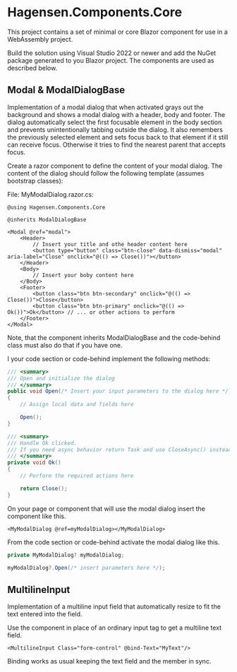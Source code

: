 # Hagensen.Components.Core

This project contains a set of minimal or core Blazor component for use in a WebAssembly project.

Build the solution using Visual Studio 2022 or newer and add the NuGet package generated to you Blazor project.
The components are used as described below.

## Modal & ModalDialogBase

Implementation of a modal dialog that when activated grays out the background and shows a modal dialog with a header, body and footer.
The dialog automatically select the first focusable element in the body section and prevents unintentionally tabbing outside the dialog.
It also remembers the previously selected element and sets focus back to that element if it still can receive focus.
Otherwise it tries to find the nearest parent that accepts focus.

Create a razor component to define the content of your modal dialog.
The content of the dialog should follow the following template (assumes bootstrap classes):

File: MyModalDialog.razor.cs:

```razor
@using Hagensen.Components.Core

@inherits ModalDialogBase

<Modal @ref="modal">
    <Header>
        // Insert your title and othe header content here
        <button type="button" class="btn-close" data-dismiss="modal" aria-label="Close" onclick="@(() => Close())"></button>
    </Header>
    <Body>
        // Insert your boby content here
    </Body>
    <Footer>
        <button class="btn btn-secondary" onclick="@(() => Close())">Close</button>
        <button class="btn btn-primary" onclick="@(() => Ok())">Ok</button> // ... or other actions to perform
    </Footer>
</Modal>
```

Note, that the component inherits ModalDialogBase and the code-behind class must also do that if you have one.

I your code section or code-behind implement the following methods:

```csharp
/// <summary>
/// Open and initialize the dialog
/// </summary>
public void Open(/* Insert your input parameters to the dialog here */)
{
    // Assign local data and fields here

    Open();
}

/// <summary>
/// Handle Ok clicked.
/// If you need async behavior return Task and use CloseAsync() instead of Close()
/// </summary>
private void Ok()
{
    // Perform the required actions here

    return Close();
}
```

On your page or component that will use the modal dialog insert the component like this.

```razor
<MyModalDialog @ref=myModalDialog></MyModalDialog>
```

From the code section or code-behind activate the modal dialog like this.

```csharp
private MyModalDialog? myModalDialog;

myModalDialog?.Open(/* insert parameters here */);
```

## MultilineInput

Implementation of a multiline input field that automatically resize to fit the text entered into the field.

Use the component in place of an ordinary input tag to get a multiline text field.

```razor
<MultilineInput Class="form-control" @bind-Text="MyText"/>
```

Binding works as usual keeping the text field and the member in sync.
